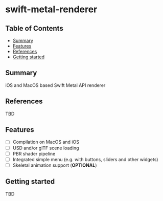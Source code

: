 # swift-metal-renderer

## Table of Contents

+ [Summary](#summary)
+ [Features](#features)
+ [References](#references)
+ [Getting started](#getting-started)

## Summary

iOS and MacOS based Swift Metal API renderer

## References

TBD

## Features

- [ ] Compilation on MacOS and iOS
- [ ] USD and/or glTF scene loading
- [ ] PBR shader pipeline
- [ ] Integrated simple menu (e.g. with buttons, sliders and other widgets)
- [ ] Skeletal animation support (**OPTIONAL**)

## Getting started

TBD
